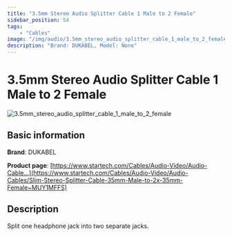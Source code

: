 ```yaml
---
title: "3.5mm Stereo Audio Splitter Cable 1 Male to 2 Female"
sidebar_position: 54
tags:
    - "Cables"
image: "/img/audio/3.5mm_stereo_audio_splitter_cable_1_male_to_2_female.png"
description: "Brand: DUKABEL, Model: None"
---
```

# 3.5mm Stereo Audio Splitter Cable 1 Male to 2 Female

![3.5mm_stereo_audio_splitter_cable_1_male_to_2_female](/img/audio/3.5mm_stereo_audio_splitter_cable_1_male_to_2_female.png)

## Basic information

**Brand**: DUKABEL

**Product page**: [https://www.startech.com/Cables/Audio-Video/Audio-Cable...](https://www.startech.com/Cables/Audio-Video/Audio-Cables/Slim-Stereo-Splitter-Cable-35mm-Male-to-2x-35mm-Female~MUY1MFFS)

## Description

Split one headphone jack into two separate jacks\.





